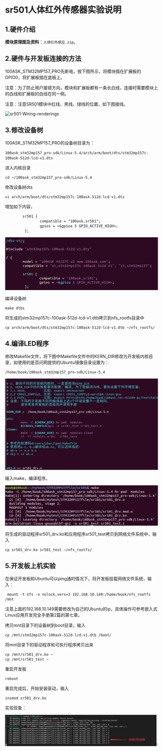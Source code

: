 # sr501人体红外传感器实验说明



## 1.硬件介绍

**模块原理图及资料**：`人体红外感应.zip`。



## 2.硬件与开发板连接的方法

100ASK_STM32MP157_PRO先断电，按下图所示，将模块插在扩展板的GPIO0，将扩展板插在底板上。

注意：为了防止用户接错方向，模块和扩展板都有一条长白线，连接时需要模块上的白线和扩展板的白线在同一侧。

注意：注意SR501模块中红线、黑线、绿线的位置，如下图接线。

![sr501-Wiring-renderings](sr501-Wiring-renderings.png)



## 3.修改设备树

100ASK_STM32MP157_PRO的设备树目录为：	

`100ask_stm32mp157_pro-sdk/Linux-5.4/arch/arm/boot/dts/stm32mp157c-100ask-512d-lcd-v1.dts`

进入内核目录

```
cd ~/100ask_stm32mp157_pro-sdk/Linux-5.4
```

修改设备树dts

```
vi arch/arm/boot/dts/stm32mp157c-100ask-512d-lcd-v1.dts
```

增加如下内容，

```
        sr501 {
                compatible = "100ask,sr501";
                gpios = <&gpioa 5 GPIO_ACTIVE_HIGH>;
         };
```

![image-20220923093419304](dts.png)

编译设备树

```
make dtbs
```

将生成的stm32mp157c-100ask-512d-lcd-v1.dtb拷贝到nfs_rootfs目录中

```
cp arch/arm/boot/dts/stm32mp157c-100ask-512d-lcd-v1.dtb ~/nfs_rootfs/
```

## 4.编译LED程序

修改Makefile文件，将下图中Makefile文件中的KERN_DIR修改为开发板内核目录，如使用的是百问网提供的Ubuntu镜像目录设置为：

```
/home/book/100ask_stm32mp157_pro-sdk/Linux-5.4
```

![image-20220923100435611](Makefile.png)

输入make，编译程序。

![image-20220923100608154](make.png)

将生成的驱动程序sr501_drv.ko和应用程序sr501_test拷贝到网络文件系统中，输入

```
cp sr501_drv.ko sr501_test ~/nfs_rootfs/
```



## 5.开发板上机实验

在保证开发板和Ubuntu可以ping通的情况下，将开发板挂载网络文件系统，输入：

```
 mount -t nfs -o nolock,vers=3 192.168.10.149:/home/book/nfs_rootfs /mnt
```

注意上面的192.168.10.149需要修改为自己的Ubuntu的ip，具体操作可参考嵌入式Linux应用开发完全手册第2篇的第七章。

拷贝mnt目录下的设备树到boot目录，输入

```
cp /mnt/stm32mp157c-100ask-512d-lcd-v1.dtb /boot/
```

将mnt目录下的驱动程序和可执行程序拷贝出来

```
cp /mnt/sr501_drv.ko ~
cp /mnt/sr501_test ~
```

重启开发板

```
reboot
```

重启完成后，开始安装驱动，输入

```
insmod sr501_drv.ko
```

实验现象：

![Experimental-phenomenon](Experimental-phenomenon.png)



